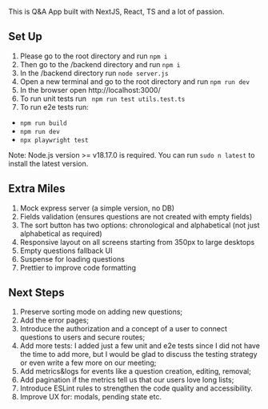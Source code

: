 This is Q&A App built with NextJS, React, TS and a lot of passion.

## Set Up

1. Please go to the root directory and run `npm i`
2. Then go to the /backend directory and run `npm i`
3. In the /backend directory run `node server.js `
4. Open a new terminal and go to the root directory and run `npm run dev`
5. In the browser open http://localhost:3000/
6. To run unit tests run ` npm run test utils.test.ts`
7. To run e2e tests run:

- `npm run build`
- `npm run dev`
- `npx playwright test`

Note: Node.js version >= v18.17.0 is required. You can run `sudo n latest` to install the latest version.

## Extra Miles

1. Mock express server (a simple version, no DB)
2. Fields validation (ensures questions are not created with empty fields)
3. The sort button has two options: chronological and alphabetical (not just alphabetical as required)
4. Responsive layout on all screens starting from 350px to large desktops
5. Empty questions fallback UI
6. Suspense for loading questions
7. Prettier to improve code formatting

## Next Steps

1. Preserve sorting mode on adding new questions;
2. Add the error pages;
3. Introduce the authorization and a concept of a user to connect questions to users and secure routes;
4. Add more tests: I added just a few unit and e2e tests since I did not have the time to add more, but I would be glad to discuss the testing strategy or even write a few more on our meeting;
5. Add metrics&logs for events like a question creation, editing, removal;
6. Add pagination if the metrics tell us that our users love long lists;
7. Introduce ESLint rules to strengthen the code quality and accessibility.
8. Improve UX for: modals, pending state etc.
